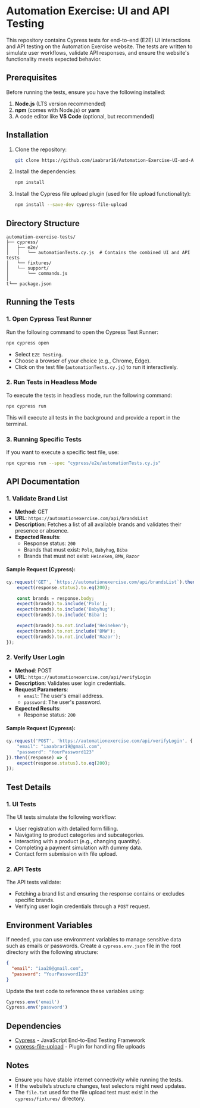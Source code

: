 # Automation Exercise: UI and API Testing

This repository contains Cypress tests for end-to-end (E2E) UI interactions and API testing on the Automation Exercise website. The tests are written to simulate user workflows, validate API responses, and ensure the website's functionality meets expected behavior.

## Prerequisites

Before running the tests, ensure you have the following installed:

1. **Node.js** (LTS version recommended)
2. **npm** (comes with Node.js) or **yarn**
3. A code editor like **VS Code** (optional, but recommended)

## Installation

1. Clone the repository:
   ```bash
   git clone https://github.com/iaabrar16/Automation-Exercise-UI-and-API-Testing.git
   ```

2. Install the dependencies:
   ```bash
   npm install
   ```

3. Install the Cypress file upload plugin (used for file upload functionality):
   ```bash
   npm install --save-dev cypress-file-upload
   ```

## Directory Structure

```
automation-exercise-tests/
├── cypress/
│   ├── e2e/
│   │   └── automationTests.cy.js  # Contains the combined UI and API tests
│   └── fixtures/
│   └── support/
│       └── commands.js
│
t└── package.json
```

## Running the Tests

### 1. Open Cypress Test Runner

Run the following command to open the Cypress Test Runner:
```bash
npx cypress open
```

- Select `E2E Testing`.
- Choose a browser of your choice (e.g., Chrome, Edge).
- Click on the test file (`automationTests.cy.js`) to run it interactively.

### 2. Run Tests in Headless Mode

To execute the tests in headless mode, run the following command:
```bash
npx cypress run
```
This will execute all tests in the background and provide a report in the terminal.

### 3. Running Specific Tests

If you want to execute a specific test file, use:
```bash
npx cypress run --spec "cypress/e2e/automationTests.cy.js"
```

## API Documentation

### 1. Validate Brand List
- **Method**: GET
- **URL**: `https://automationexercise.com/api/brandsList`
- **Description**: Fetches a list of all available brands and validates their presence or absence.
- **Expected Results**:
  - Response status: `200`
  - Brands that must exist: `Polo`, `Babyhug`, `Biba`
  - Brands that must not exist: `Heineken`, `BMW`, `Razor`

#### Sample Request (Cypress):
```javascript
cy.request('GET', `https://automationexercise.com/api/brandsList`).then((response) => {
    expect(response.status).to.eq(200);

    const brands = response.body;
    expect(brands).to.include('Polo');
    expect(brands).to.include('Babyhug');
    expect(brands).to.include('Biba');

    expect(brands).to.not.include('Heineken');
    expect(brands).to.not.include('BMW');
    expect(brands).to.not.include('Razor');
});
```

### 2. Verify User Login
- **Method**: POST
- **URL**: `https://automationexercise.com/api/verifyLogin`
- **Description**: Validates user login credentials.
- **Request Parameters**:
  - `email`: The user's email address.
  - `password`: The user's password.
- **Expected Results**:
  - Response status: `200`

#### Sample Request (Cypress):
```javascript
cy.request('POST', 'https://automationexercise.com/api/verifyLogin', {
    "email": "iaaabrar19@gmail.com",
    "password": "YourPassword123"
}).then((response) => {
    expect(response.status).to.eq(200);
});
```

## Test Details

### 1. UI Tests
The UI tests simulate the following workflow:
- User registration with detailed form filling.
- Navigating to product categories and subcategories.
- Interacting with a product (e.g., changing quantity).
- Completing a payment simulation with dummy data.
- Contact form submission with file upload.

### 2. API Tests
The API tests validate:
- Fetching a brand list and ensuring the response contains or excludes specific brands.
- Verifying user login credentials through a `POST` request.

## Environment Variables

If needed, you can use environment variables to manage sensitive data such as emails or passwords. Create a `cypress.env.json` file in the root directory with the following structure:

```json
{
  "email": "iaa20@gmail.com", 
  "password": "YourPassword123"
}
```

Update the test code to reference these variables using:
```javascript
Cypress.env('email')
Cypress.env('password')
```

## Dependencies

- [Cypress](https://www.cypress.io/) - JavaScript End-to-End Testing Framework
- [cypress-file-upload](https://www.npmjs.com/package/cypress-file-upload) - Plugin for handling file uploads

## Notes

- Ensure you have stable internet connectivity while running the tests.
- If the website’s structure changes, test selectors might need updates.
- The `file.txt` used for the file upload test must exist in the `cypress/fixtures/` directory.

